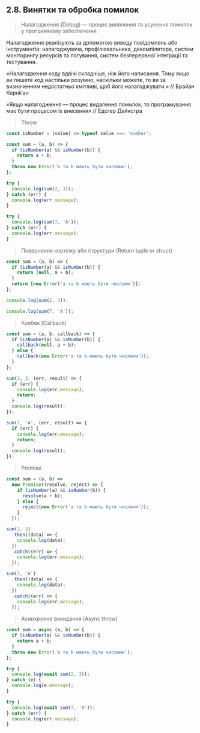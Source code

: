 ## 2.8. Винятки та обробка помилок

> Налагодження (Debug) — процес виявлення та усунення помилок у програмному забезпеченні.

Налагодження реалізують за допомогою виводу повідомлень або інструментів: налагоджувача, профілювальника, декомпілятора, систем моніторингу ресурсів та логування, систем безперервної інтеграції та тестування.

«Налагодження коду вдвічі складніше, ніж його написання. Тому якщо ви пишете код настільки розумно, наскільки можете, то ви за визначенням недостатньо кмітливі, щоб його налагоджувати.» // Брайан Керніган

«Якщо налагодження — процес видалення помилок, то програмування має бути процесом їх внесення» // Едсгер Дейкстра

> Throw

```js
const isNumber = (value) => typeof value === 'number';

const sum = (a, b) => {
  if (isNumber(a) && isNumber(b)) {
    return a + b;
  }
  throw new Error('a та b мають бути числами');
};
```

```js
try {
  console.log(sum(2, 3));
} catch (err) {
  console.log(err.message);
}
```

```js
try {
  console.log(sum(7, 'A'));
} catch (err) {
  console.log(err.message);
}
```

> Повернення кортежу або структури (Return tuple or struct)

```js
const sum = (a, b) => {
  if (isNumber(a) && isNumber(b)) {
    return [null, a + b];
  }
  return [new Error('a та b мають бути числами')];
};

console.log(sum(2, 3));

console.log(sum(7, 'A'));
```

> Колбек (Callback)

```js
const sum = (a, b, callback) => {
  if (isNumber(a) && isNumber(b)) {
    callback(null, a + b);
  } else {
    callback(new Error('a та b мають бути числами'));
  }
};
```

```js
sum(2, 3, (err, result) => {
  if (err) {
    console.log(err.message);
    return;
  }
  console.log(result);
});
```

```js
sum(7, 'A', (err, result) => {
  if (err) {
    console.log(err.message);
    return;
  }
  console.log(result);
});
```

> Promise

```js
const sum = (a, b) =>
  new Promise((resolve, reject) => {
    if (isNumber(a) && isNumber(b)) {
      resolve(a + b);
    } else {
      reject(new Error('a та b мають бути числами'));
    }
  });
```

```js
sum(2, 3)
  .then((data) => {
    console.log(data);
  })
  .catch((err) => {
    console.log(err.message);
  });
```

```js
sum(7, 'A')
  .then((data) => {
    console.log(data);
  })
  .catch((err) => {
    console.log(err.message);
  });
```

> Асинхронне викидання (Async throw)

```js
const sum = async (a, b) => {
  if (isNumber(a) && isNumber(b)) {
    return a + b;
  }
  throw new Error('a та b мають бути числами');
};
```

```js
try {
  console.log(await sum(2, 3));
} catch (e) {
  console.log(e.message);
}
```

```js
try {
  console.log(await sum(7, 'A'));
} catch (err) {
  console.log(err.message);
}
```
